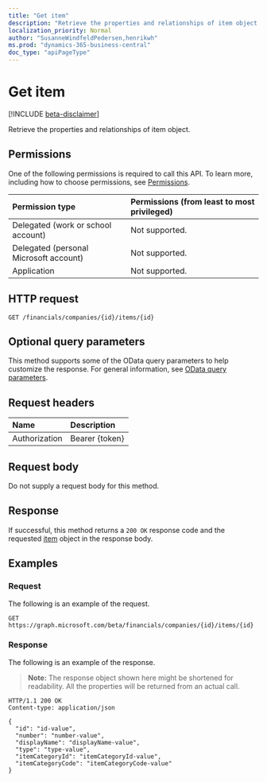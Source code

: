 ```yaml
---
title: "Get item"
description: "Retrieve the properties and relationships of item object."
localization_priority: Normal
author: "SusanneWindfeldPedersen,henrikwh"
ms.prod: "dynamics-365-business-central"
doc_type: "apiPageType"
---
```


# Get item

[!INCLUDE [beta-disclaimer](../../includes/beta-disclaimer.md)]

Retrieve the properties and relationships of item object.

## Permissions

One of the following permissions is required to call this API. To learn more, including how to choose permissions, see [Permissions](/graph/permissions-reference).

| Permission type                        | Permissions (from least to most privileged) |
|:---------------------------------------|:--------------------------------------------|
| Delegated (work or school account)     | Not supported. |
| Delegated (personal Microsoft account) | Not supported. |
| Application                            | Not supported. |

## HTTP request

<!-- { "blockType": "ignored" } -->

```http
GET /financials/companies/{id}/items/{id}
```

## Optional query parameters

This method supports some of the OData query parameters to help customize the response. For general information, see [OData query parameters](/graph/query-parameters).

## Request headers

| Name      |Description|
|:----------|:----------|
| Authorization | Bearer {token} |

## Request body

Do not supply a request body for this method.

## Response

If successful, this method returns a `200 OK` response code and the requested [item](../resources/dynamics-item.md) object in the response body.

## Examples

### Request

The following is an example of the request.
<!-- {
  "blockType": "request",
  "name": "get_item"
}-->

```http
GET https://graph.microsoft.com/beta/financials/companies/{id}/items/{id}
```

### Response

The following is an example of the response.

> **Note:** The response object shown here might be shortened for readability. All the properties will be returned from an actual call.

<!-- {
  "blockType": "response",
  "truncated": true,
  "@odata.type": "microsoft.graph.item"
} -->

```http
HTTP/1.1 200 OK
Content-type: application/json

{
  "id": "id-value",
  "number": "number-value",
  "displayName": "displayName-value",
  "type": "type-value",
  "itemCategoryId": "itemCategoryId-value",
  "itemCategoryCode": "itemCategoryCode-value"
}
```

<!-- uuid: 16cd6b66-4b1a-43a1-adaf-3a886856ed98
2019-02-04 14:57:30 UTC -->
<!-- {
  "type": "#page.annotation",
  "description": "Get item",
  "keywords": "",
  "section": "documentation",
  "tocPath": ""
}-->